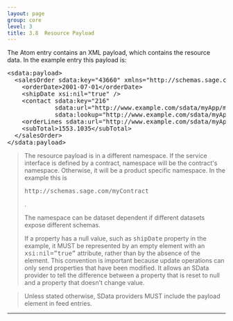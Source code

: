 ```yaml
---
layout: page
group: core
level: 3
title: 3.8  Resource Payload
---
```


The Atom entry contains an XML payload, which contains the resource data. In
the example entry this payload is:

<pre>&lt;sdata:payload&gt;
  &lt;salesOrder sdata:key="43660" xmlns="http://schemas.sage.com/myContract"&gt;
    &lt;orderDate&gt;2001-07-01&lt;/orderDate&gt;
    &lt;shipDate xsi:nil="true" /&gt;
    &lt;contact sdata:key="216" 
             sdata:url="http://www.example.com/sdata/myApp/myContract/-/contacts('216')" 
             sdata:lookup="http://www.example.com/sdata/myApp/myContract/-/contacts"/&gt;
    &lt;orderLines sdata:url="http://www.example.com/sdata/myApp/myContract/-/salesOrderLines?where=salesOrderID%20eq%2043660"/&gt;
    &lt;subTotal&gt;1553.1035&lt;/subTotal&gt;
  &lt;/salesOrder&gt;
&lt;/sdata:payload&gt;</pre>

<blockquote class="note">
<p>The resource payload is in a different namespace. If the service
interface is defined by a contract, namespace will be the contract's namespace.
Otherwise, it will be a product specific namespace. In the example this
is&nbsp;<pre class="coffeescript">http://schemas.sage.com/myContract</pre>. 

The namespace can&nbsp;be dataset dependent if different datasets expose different
schemas.</p>
   
<p>If a property has a null value, such as <tt>shipDate</tt>
property in the example, it MUST be represented by an empty element with an
<tt>xsi:nil=”true”</tt> attribute, rather than by the absence of the element.
This convention is important because update operations can only send&nbsp;properties
that have been modified. It&nbsp;allows an SData provider to tell the difference
between a property that&nbsp;is reset to null and a property that doesn't change
value.</p>
</blockquote>

<blockquote class="compliance">Unless stated otherwise, SData providers MUST include the
payload element in feed entries.</blockquote>

* * *